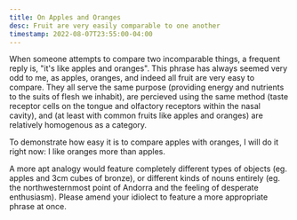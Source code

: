 ```yaml
---
title: On Apples and Oranges
desc: Fruit are very easily comparable to one another
timestamp: 2022-08-07T23:55:00-04:00
---
```


When someone attempts to compare two incomparable things, a frequent reply is, "it's like apples and oranges". This phrase has always seemed very odd to me, as apples, oranges, and indeed all fruit are very easy to compare. They all serve the same purpose (providing energy and nutrients to the suits of flesh we inhabit), are percieved using the same method (taste receptor cells on the tongue and olfactory receptors within the nasal cavity), and (at least with common fruits like apples and oranges) are relatively homogenous as a category.

To demonstrate how easy it is to compare apples with oranges, I will do it right now: I like oranges more than apples.

A more apt analogy would feature completely different types of objects (eg. apples and 3cm cubes of bronze), or different kinds of nouns entirely (eg. the northwesternmost point of Andorra and the feeling of desperate enthusiasm). Please amend your idiolect to feature a more appropriate phrase at once.